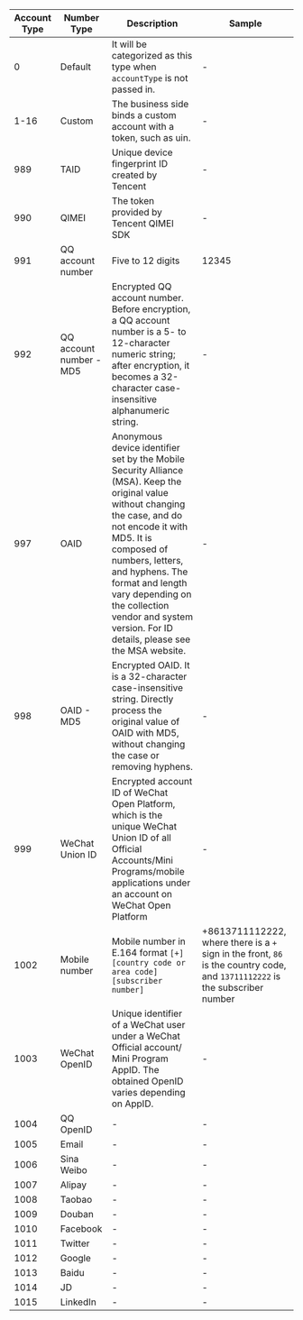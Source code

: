 

| Account Type | Number Type   | Description | Sample |
| ----------- | ---------- | ------------------------------------------------------------ | ------------------------------------ |
| 0           | Default | It will be categorized as this type when `accountType` is not passed in. | - |
| 1-16        | Custom | The business side binds a custom account with a token, such as uin.  | - |
| 989         | TAID       | Unique device fingerprint ID created by Tencent | -                                    |
| 990         | QIMEI      | The token provided by Tencent QIMEI SDK                                    | -                                    |
| 991         | QQ account number       | Five to 12 digits | 12345                                |
| 992         | QQ account number - MD5 | Encrypted QQ account number. Before encryption, a QQ account number is a 5- to 12-character numeric string; after encryption, it becomes a 32-character case-insensitive alphanumeric string. | -                                    |
| 997 | OAID | Anonymous device identifier set by the Mobile Security Alliance (MSA). Keep the original value without changing the case, and do not encode it with MD5. It is composed of numbers, letters, and hyphens. The format and length vary depending on the collection vendor and system version. For ID details, please see the MSA website. | - |
| 998 | OAID - MD5 | Encrypted OAID. It is a 32-character case-insensitive string. Directly process the original value of OAID with MD5, without changing the case or removing hyphens. | - |
| 999 | WeChat Union ID | Encrypted account ID of WeChat Open Platform, which is the unique WeChat Union ID of all Official Accounts/Mini Programs/mobile applications under an account on WeChat Open Platform | - |
| 1002 | Mobile number | Mobile number in E.164 format `[+][country code or area code][subscriber number]` | +8613711112222, where there is a `+` sign in the front, `86` is the country code, and `13711112222` is the subscriber number |
| 1003 | WeChat OpenID | Unique identifier of a WeChat user under a WeChat Official account/ Mini Program AppID. The obtained OpenID varies depending on AppID. | - |
| 1004 | QQ OpenID |- |- |
| 1005 | Email |- |- |
| 1006 | Sina Weibo|- |- |
| 1007 | Alipay |- |- |
| 1008 | Taobao |- |- |
| 1009 | Douban |- |- |
| 1010 | Facebook |- |- |
| 1011 | Twitter |- |- |
| 1012 | Google |- |- |
| 1013 | Baidu |- |- |
| 1014 | JD |- |- |
| 1015 | LinkedIn |- |- |
